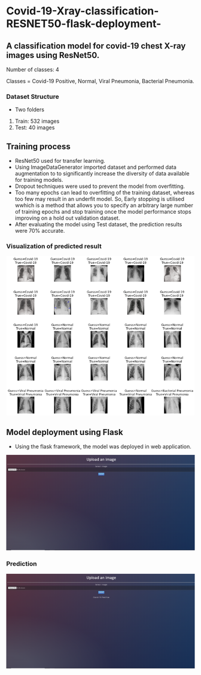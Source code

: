 # Covid-19-Xray-classification-RESNET50-flask-deployment-
## A classification model for covid-19 chest X-ray images using ResNet50.

Number of classes: 4

Classes = Covid-19 Positive, Normal, Viral Pneumonia, Bacterial Pneumonia.

### Dataset Structure

* Two folders

1. Train: 532 images
2. Test: 40 images

## Training process
* ResNet50 used for transfer learning.
* Using ImageDataGenerator imported dataset and performed data augmentation to to significantly increase the diversity of data available for training models.
* Dropout techniques were used to prevent the model from overfitting.
* Too many epochs can lead to overfitting of the training dataset, whereas too few may result in an underfit model. So, Early stopping is utilised wwhich is a method that allows you to specify an arbitrary large number of training epochs and stop training once the model performance stops improving on a hold out validation dataset.
* After evaluating the model using Test dataset, the prediction results were 70% accurate.

### Visualization of predicted result
![alt text](https://github.com/Jishan-works/Covid-19-Xray-classification-RESNET50-flask-deployment-/blob/master/prediction_image.png "Logo Title Text 1")

## Model deployment using Flask
* Using the flask framework, the model was deployed in web application.

![alt text](https://github.com/Jishan-works/Covid-19-Xray-classification-RESNET50-flask-deployment-/blob/master/screenshot.png)

### Prediction
![alt text](https://github.com/Jishan-works/Covid-19-Xray-classification-RESNET50-flask-deployment-/blob/master/prediction_screenshot.png)
 


